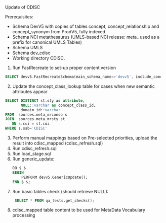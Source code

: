 Update of CDISC

Prerequisites:
- Schema DevV5 with copies of tables concept, concept_relationship and concept_synonym from ProdV5, fully indexed.
- Schema NCI metathesaurus (UMLS-based NCI release: meta_ used as a prefix for canonical UMLS Tables)
- Schema UMLS
- Schema dev_cdisc
- Working directory CDISC.

1. Run FastRecreate to set-up proper content version
```sql
SELECT devv5.FastRecreateSchema(main_schema_name=>'devv5', include_concept_ancestor=> true, include_deprecated_rels=> true, include_synonyms=> true);
   ```
2. Update the concept_class_lookup table for cases when new semantic attributes appear 
```sql
SELECT DISTINCT st.sty as attribute,
       NULL::varchar as concept_class_id,
       domain_id::varchar
FROM  sources.meta_mrconso s
JOIN  sources.meta_mrsty st 
   ON s.cui = st.cui
WHERE s.sab='CDISC'
   ```
3. Perform manual mappings based on Pre-selected priorities, upload the result into cdisc_mapped (cdisc_refresh.sql)
4. Run cdisc_refresh.sql
5. Run load_stage.sql
6. Run generic_update:
   ```sql
   DO $_$
   BEGIN
       PERFORM devv5.GenericUpdate();
   END $_$;
   ```
7. Run basic tables check (should retrieve NULL):
   ```sql
    SELECT * FROM qa_tests.get_checks();
8. cdisc_mapped table content to be used for MetaData Vocabulary processing